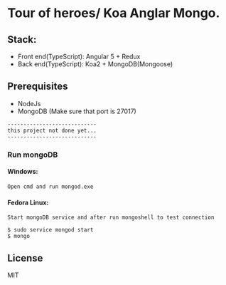 # Tour of heroes/ Koa Anglar Mongo.

## Stack:
* Front end(TypeScript): Angular 5 + Redux
* Back end(TypeScript): Koa2 + MongoDB(Mongoose)

## Prerequisites
* NodeJs
* MongoDB (Make sure that port is 27017)


```
----------------------------
this project not done yet...
----------------------------
```
### Run mongoDB
#### Windows:
``` 
Open cmd and run mongod.exe 
```
#### Fedora Linux:
```Start mongoDB service and after run mongoshell to test connection```
```
$ sudo service mongod start
$ mongo
``` 

## License
MIT
